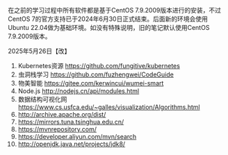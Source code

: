 在之前的学习过程中所有软件都是基于CentOS 7.9.2009版本进行的安装，不过CentOS 7的官方支持已于2024年6月30日正式结束。后面新的环境会使用Ubuntu 22.04做为基础环境。如没有特殊说明，旧的笔记默认使用CentOS 7.9.2009版本。

2025年5月26日【改】

1. Kubernetes资源 https://github.com/fungitive/kubernetes
2.  虫洞栈学习 https://github.com/fuzhengwei/CodeGuide
3.  物美智能 https://gitee.com/kerwincui/wumei-smart
4.  Node.js http://nodejs.cn/api/modules.html
5.  数据结构可视化网 https://www.cs.usfca.edu/~galles/visualization/Algorithms.html
6.  http://archive.apache.org/dist/
7.  https://mirrors.tuna.tsinghua.edu.cn/
8.  https://mvnrepository.com/
9.  https://developer.aliyun.com/mvn/search
10. http://openjdk.java.net/projects/jdk8/

